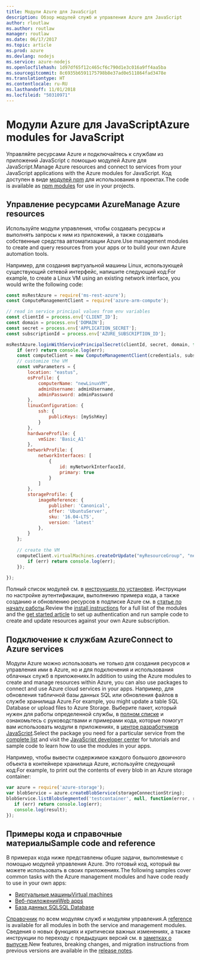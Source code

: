 ```yaml
---
title: Модули Azure для JavaScript
description: Обзор модулей служб и управления Azure для JavaScript
author: rloutlaw
ms.author: routlaw
manager: routlaw
ms.date: 06/17/2017
ms.topic: article
ms.prod: azure
ms.devlang: nodejs
ms.service: azure-nodejs
ms.openlocfilehash: 1d97df65f12c465cf6c790d1e3c016a9ff4aa5ba
ms.sourcegitcommit: 8c6935b6591175798b8e37ad0e511864fad3478e
ms.translationtype: HT
ms.contentlocale: ru-RU
ms.lasthandoff: 11/01/2018
ms.locfileid: "50310971"
---
```

# <a name="azure-modules-for-javascript"></a><span data-ttu-id="8d7e0-103">Модули Azure для JavaScript</span><span class="sxs-lookup"><span data-stu-id="8d7e0-103">Azure modules for JavaScript</span></span>

<span data-ttu-id="8d7e0-104">Управляйте ресурсами Azure и подключайтесь к службам из приложений JavaScript с помощью модулей Azure для JavaScript.</span><span class="sxs-lookup"><span data-stu-id="8d7e0-104">Manage Azure resources and connect to services from your JavaScript applications with the Azure modules for JavaScript.</span></span> <span data-ttu-id="8d7e0-105">Код доступен в виде [модулей npm](node-sdk-azure-install.md) для использования в проектах.</span><span class="sxs-lookup"><span data-stu-id="8d7e0-105">The code is available as [npm modules](node-sdk-azure-install.md) for use in your projects.</span></span> 

## <a name="manage-azure-resources"></a><span data-ttu-id="8d7e0-106">Управление ресурсами Azure</span><span class="sxs-lookup"><span data-stu-id="8d7e0-106">Manage Azure resources</span></span>

<span data-ttu-id="8d7e0-107">Используйте модули управления, чтобы создавать ресурсы и выполнять запросы к ним из приложений, а также создавать собственные средства автоматизации Azure.</span><span class="sxs-lookup"><span data-stu-id="8d7e0-107">Use management modules to create and query resources from your apps or to build your own Azure automation tools.</span></span> 

<span data-ttu-id="8d7e0-108">Например, для создания виртуальной машины Linux, использующей существующий сетевой интерфейс, напишите следующий код:</span><span class="sxs-lookup"><span data-stu-id="8d7e0-108">For example, to create a Linux VM using an existing network interface, you would write the following code:</span></span>

```javascript
const msRestAzure = require('ms-rest-azure');
const ComputeManagementClient = require('azure-arm-compute');

// read in service principal values from env variables
const clientId = process.env['CLIENT_ID'];
const domain = process.env['DOMAIN'];
const secret = process.env['APPLICATION_SECRET'];
const subscriptionId = process.env['AZURE_SUBSCRIPTION_ID'];

msRestAzure.loginWithServicePrincipalSecret(clientId, secret, domain, function (err, credentials, subscriptions) {
    if (err) return console.log(err);
    const computeClient = new ComputeManagementClient(credentials, subscriptionId);
    // customize the VM 
    const vmParameters = {
        location: "eastus",
        osProfile: {
            computerName: "newLinuxVM",
            adminUsername: adminUsername,
            adminPassword: adminPassword
        },
        linuxConfiguration: {
            ssh: {
                publicKeys: [mySshKey]
            }
        },
        hardwareProfile: {
            vmSize: 'Basic_A1'
        },
        networkProfile: {
            networkInterfaces: [
                {
                    id: myNetworkInterfaceId,
                    primary: true
                }
            ]
        },
        storageProfile: {
            imageReference: {
                publisher: 'Canonical',
                offer: 'UbuntuServer',
                sku: '16.04-LTS',
                version: 'latest'
            },
        }
    };
 
    // create the VM
    computeClient.virtualMachines.createOrUpdate("myResourceGroup", "newLinuxVM", vmParameters, function (err, data) {
        if (err) return console.log(err);
    });

});
```

<span data-ttu-id="8d7e0-109">Полный список модулей см. в [инструкциях по установке](node-sdk-azure-install.md). Инструкции по настройке аутентификации, выполнению примера кода, а также созданию и обновлению ресурсов в подписке Azure см. в [статье по началу работы](node-sdk-azure-get-started.md).</span><span class="sxs-lookup"><span data-stu-id="8d7e0-109">Review the [install instructions](node-sdk-azure-install.md) for a full list of the modules and the [get started article](node-sdk-azure-get-started.md) to set up authentication and run sample code to create and update resources against your own Azure subscription.</span></span> 

## <a name="connect-to-azure-services"></a><span data-ttu-id="8d7e0-110">Подключение к службам Azure</span><span class="sxs-lookup"><span data-stu-id="8d7e0-110">Connect to Azure services</span></span>

<span data-ttu-id="8d7e0-111">Модули Azure можно использовать не только для создания ресурсов и управления ими в Azure, но и для подключения и использования облачных служб в приложениях.</span><span class="sxs-lookup"><span data-stu-id="8d7e0-111">In addition to using the Azure modules to create and manage resources within Azure, you can also use packages to connect and use Azure cloud services in your apps.</span></span> <span data-ttu-id="8d7e0-112">Например, для обновления табличной базы данных SQL или обновления файлов в службе хранилища Azure.</span><span class="sxs-lookup"><span data-stu-id="8d7e0-112">For example, you might update a table SQL Database or upload files to Azure Storage.</span></span> <span data-ttu-id="8d7e0-113">Выберите пакет, который нужен для работы определенной службы, в [полном списке](node-sdk-azure-install.md) и ознакомьтесь с руководствами и примерами кода, которые помогут вам использовать модули в приложениях, в [центре разработчиков JavaScript](https://azure.microsoft.com/develop/nodejs/).</span><span class="sxs-lookup"><span data-stu-id="8d7e0-113">Select the package you need for a particular service from the [complete list](node-sdk-azure-install.md) and visit the [JavaScript developer center](https://azure.microsoft.com/develop/nodejs/) for tutorials and sample code to learn how to use the modules in your apps.</span></span>

<span data-ttu-id="8d7e0-114">Например, чтобы вывести содержимое каждого большого двоичного объекта в контейнере хранилища Azure, используйте следующий код:</span><span class="sxs-lookup"><span data-stu-id="8d7e0-114">For example, to print out the contents of every blob in an Azure storage container:</span></span>

```javascript
var azure = require('azure-storage');
var blobService = azure.createBlobService(storageConnectionString);
blobService.listBlobsSegmented('testcontainer', null, function(error, result, response) {
   if (err) return console.log(err);
   console.log(result);
});
```

## <a name="sample-code-and-reference"></a><span data-ttu-id="8d7e0-115">Примеры кода и справочные материалы</span><span class="sxs-lookup"><span data-stu-id="8d7e0-115">Sample code and reference</span></span>

<span data-ttu-id="8d7e0-116">В примерах кода ниже представлены общие задачи, выполняемые с помощью модулей управления Azure. Это готовый код, который вы можете использовать в своих приложениях.</span><span class="sxs-lookup"><span data-stu-id="8d7e0-116">The following samples cover common tasks with the Azure management modules and have code ready to use in your own apps:</span></span>

- [<span data-ttu-id="8d7e0-117">Виртуальные машины</span><span class="sxs-lookup"><span data-stu-id="8d7e0-117">Virtual machines</span></span>](node-samples-services-compute.md)
- [<span data-ttu-id="8d7e0-118">Веб-приложения</span><span class="sxs-lookup"><span data-stu-id="8d7e0-118">Web apps</span></span>](node-samples-services-web-and-mobile.md)
- [<span data-ttu-id="8d7e0-119">База данных SQL</span><span class="sxs-lookup"><span data-stu-id="8d7e0-119">SQL Database</span></span>](node-samples-services-database.md)
   
<span data-ttu-id="8d7e0-120">[Справочник](https://docs.microsoft.com/javascript/api) по всем модулям служб и модулям управления.</span><span class="sxs-lookup"><span data-stu-id="8d7e0-120">A [reference](https://docs.microsoft.com/javascript/api) is available for all modules in both the service and management modules.</span></span> <span data-ttu-id="8d7e0-121">Сведения о новых функциях и критически важных изменениях, а также инструкции по переходу с предыдущих версий см. в [заметках о выпуске](https://github.com/Azure/azure-sdk-for-node/releases).</span><span class="sxs-lookup"><span data-stu-id="8d7e0-121">New features, breaking changes, and migration instructions from previous versions are available in the [release notes](https://github.com/Azure/azure-sdk-for-node/releases).</span></span>